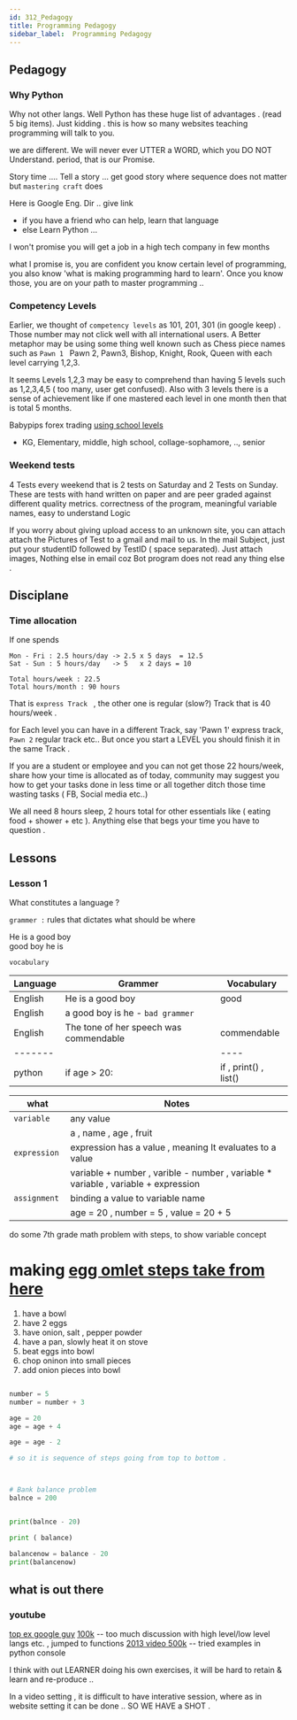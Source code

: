 ```yaml
---
id: 312_Pedagogy
title: Programming Pedagogy
sidebar_label:  Programming Pedagogy
---
```


## Pedagogy


### Why Python

Why not other langs. Well Python has these huge list of advantages . (read 5 big items). Just kidding . this is how so many websites teaching programming will talk to you.

we are different. We will never ever UTTER a WORD, which you DO NOT Understand. period, that is our Promise.

Story time .... Tell a story ... get good story where sequence does not matter but `mastering craft` does

Here is Google Eng. Dir .. give link
 - if you have a friend who can help, learn that language
 - else Learn Python ...
 

I won't promise you will get a job in a high tech company in few months

what I promise is, you are confident you know certain level of programming, you also know 'what is making programming hard to learn'. 
Once you know those, you are on your path to master programming ..


### Competency Levels

Earlier, we thought of `competency levels` as 101, 201, 301  (in google keep) . Those number may not click well with all international users.
A Better metaphor may be using some thing well known such as  Chess piece names such as `Pawn 1 `  Pawn 2, Pawn3, Bishop, Knight, Rook, Queen with each level carrying 1,2,3.

It seems Levels 1,2,3 may be easy to comprehend than having 5 levels such as 1,2,3,4,5 ( too many, user get confused). Also with 3 levels there 
is a sense of achievement like if one mastered each level in one month then that is total 5 months. 


Babypips forex trading [using school  levels](https://www.babypips.com/learn/forex)
- KG, Elementary, middle, high school, collage-sophamore, .., senior 


### Weekend tests
4 Tests every weekend that is 2 tests on Saturday and 2 Tests on Sunday. These are tests with hand written on paper and are peer graded against different quality metrics.
correctness of the program, meaningful variable names, easy to understand Logic

If you worry about giving upload access to an unknown site, you can attach attach the Pictures of Test to a gmail and mail to us. In the mail Subject, 
just put your studentID followed by TestID ( space separated). Just attach images, Nothing else in email coz Bot program does not read any thing else .



## Disciplane 

### Time allocation

If one spends 
```
Mon - Fri : 2.5 hours/day -> 2.5 x 5 days  = 12.5
Sat - Sun : 5 hours/day   -> 5   x 2 days = 10

Total hours/week : 22.5 
Total hours/month : 90 hours 
```

That is `express Track ` , the other one is regular (slow?) Track that is 40 hours/week .

for Each level you can have in a different Track, say 'Pawn 1' express track,  `Pawn 2` regular track etc.. But once you start a LEVEL you should finish
it in the same Track .

 
If you are a student or employee and you can not get those 22 hours/week, share how your time is allocated as of today, community may suggest you
how to get your tasks done in less time or all together ditch those time wasting tasks ( FB, Social media etc..)

We all need 8 hours sleep, 2 hours total for other essentials like ( eating food + shower + etc ). Anything else  that begs your time you have to question .

## Lessons

### Lesson 1

What constitutes a language ?

`grammer :` rules that dictates what should be where

He is a good boy <br>
good boy he is

`vocabulary `


| Language | Grammer | Vocabulary |
| ------- |  -----   | ----  | 
| English | He is a good boy | good  | 
| English | a good boy is he  - `bad grammer`|   | 
| English | The tone of her speech was commendable| commendable  | 
| ------- |          | ----  |
| python  |  if age > 20:    | if  , print() , list()    |



| what      | Notes |
| -------   |  ----- |
|`variable `|  any value |
|           |  a , name , age , fruit |
| `expression`| expression has a value , meaning It evaluates to a value |
|             |variable + number ,  varible - number , variable * variable ,  variable + expression |
|`assignment ` | binding a value to variable name |
|              | age = 20 ,  number = 5 , value = 20 + 5 |




do some 7th grade math problem with steps, to show variable concept 

# making [egg omlet  steps take from here](https://www.google.com/search?q=how+to+make+egg+omelet&rlz=1C5CHFA_enUS738US738&oq=how+to+make+egg+om&aqs=chrome.1.69i57j0l5.8712j0j7&sourceid=chrome&ie=UTF-8)
1. have a bowl
2. have 2 eggs
3. have onion, salt , pepper powder
4. have a pan, slowly heat it on stove
4. beat eggs into bowl
5. chop oninon into small pieces
6. add onion pieces into bowl

```python

number = 5
number = number + 3

age = 20
age = age + 4

age = age - 2

# so it is sequence of steps going from top to bottom .



# Bank balance problem
balnce = 200


print(balnce - 20)

print ( balance)

balancenow = balance - 20
print(balancenow)
```
  
## what is out there

### youtube
 [top ex google guy](https://www.youtube.com/watch?v=AWek49wXGzI)
 [100k](https://www.youtube.com/watch?v=2uCXIbkbDSE) -- too much discussion with high level/low level langs etc. , jumped to functions 
 [2013 video 500k](https://www.youtube.com/watch?v=rkx5_MRAV3A) -- tried examples in python console 
 
 I think with out LEARNER doing his own exercises, it will be hard to retain & learn and re-produce ..
 
 In a video setting , it is difficult to have interative session, where as in website setting it can be done .. SO WE HAVE a SHOT .
 
 